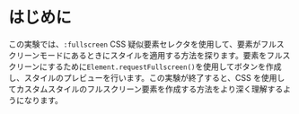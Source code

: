 # はじめに

この実験では、`:fullscreen` CSS 疑似要素セレクタを使用して、要素がフルスクリーンモードにあるときにスタイルを適用する方法を探ります。要素をフルスクリーンにするために`Element.requestFullscreen()`を使用してボタンを作成し、スタイルのプレビューを行います。この実験が終了すると、CSS を使用してカスタムスタイルのフルスクリーン要素を作成する方法をより深く理解するようになります。
